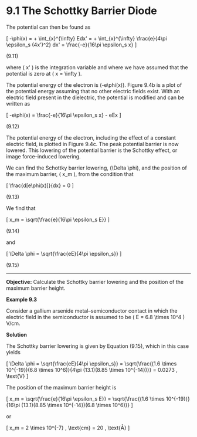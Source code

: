 # 9.1 The Schottky Barrier Diode

The potential can then be found as

\[
-\phi(x) = + \int_{x}^{\infty} Edx' = + \int_{x}^{\infty} \frac{e}{4\pi \epsilon_s (4x')^2} dx' = \frac{-e}{16\pi \epsilon_s x}
\]

(9.11)

where \( x' \) is the integration variable and where we have assumed that the potential is zero at \( x = \infty \).

The potential energy of the electron is \(-e\phi(x)\). Figure 9.4b is a plot of the potential energy assuming that no other electric fields exist. With an electric field present in the dielectric, the potential is modified and can be written as

\[
-e\phi(x) = \frac{-e}{16\pi \epsilon_s x} - eEx
\]

(9.12)

The potential energy of the electron, including the effect of a constant electric field, is plotted in Figure 9.4c. The peak potential barrier is now lowered. This lowering of the potential barrier is the Schottky effect, or image force–induced lowering.

We can find the Schottky barrier lowering, \(\Delta \phi\), and the position of the maximum barrier, \( x_m \), from the condition that

\[
\frac{d[e\phi(x)]}{dx} = 0
\]

(9.13)

We find that

\[
x_m = \sqrt{\frac{e}{16\pi \epsilon_s E}}
\]

(9.14)

and

\[
\Delta \phi = \sqrt{\frac{eE}{4\pi \epsilon_s}}
\]

(9.15)

----

**Objective:** Calculate the Schottky barrier lowering and the position of the maximum barrier height.

**Example 9.3**

Consider a gallium arsenide metal–semiconductor contact in which the electric field in the semiconductor is assumed to be \( E = 6.8 \times 10^4 \) V/cm.

**Solution**

The Schottky barrier lowering is given by Equation (9.15), which in this case yields

\[
\Delta \phi = \sqrt{\frac{eE}{4\pi \epsilon_s}} = \sqrt{\frac{(1.6 \times 10^{-19})(6.8 \times 10^6)}{4\pi (13.1)(8.85 \times 10^{-14})}} = 0.0273 \, \text{V}
\]

The position of the maximum barrier height is

\[
x_m = \sqrt{\frac{e}{16\pi \epsilon_s E}} = \sqrt{\frac{(1.6 \times 10^{-19})}{16\pi (13.1)(8.85 \times 10^{-14})(6.8 \times 10^6)}}
\]

or

\[
x_m = 2 \times 10^{-7} \, \text{cm} = 20 \, \text{Å}
\]
